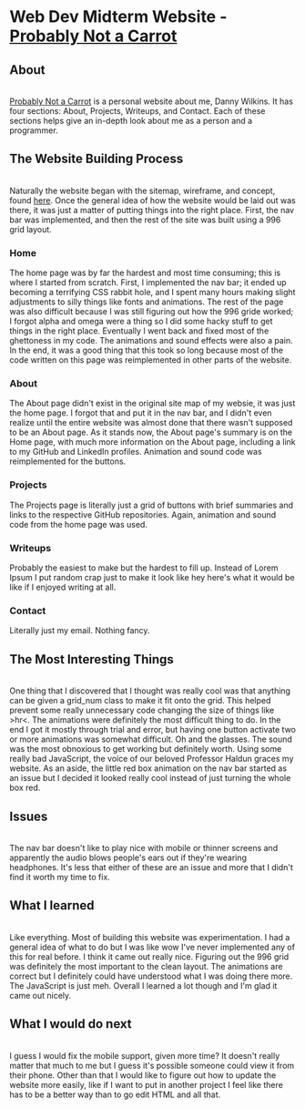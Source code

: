 <h1>Web Dev Midterm Website - <a href="http://probablynotacarrot.me/">Probably Not a Carrot</a></h1>

<h2>About</h2>
<br>
<a href="http://probablynotacarrot.me/">Probably Not a Carrot</a> is a personal website about me, Danny Wilkins.
It has four sections: About, Projects, Writeups, and Contact. Each of these sections helps give an in-depth look about me as a person and a programmer. 

<h2>The Website Building Process</h2>
<br>
Naturally the website began with the sitemap, wireframe, and concept, found <a href="https://github.com/Danny-Wilkins/Web_Dev_Spring_2017/blob/master/Week_5/proposal.pdf">here</a>. Once the general idea of how the website would be laid out was there, it was just a matter of putting things into the right place. First, the nav bar was implemented, and then the rest of the site was built using a 996 grid layout. 

<h3>Home</h3>
The home page was by far the hardest and most time consuming; this is where I started from scratch. First, I implemented the nav bar; it ended up becoming a terrifying CSS rabbit hole, and I spent many hours making slight adjustments to silly things like fonts and animations. The rest of the page was also difficult because I was still figuring out how the 996 gride worked; I forgot alpha and omega were a thing so I did some hacky stuff to get things in the right place. Eventually I went back and fixed most of the ghettoness in my code. The animations and sound effects were also a pain. In the end, it was a good thing that this took so long because most of the code written on this page was reimplemented in other parts of the website. 

<h3>About</h3>
The About page didn't exist in the original site map of my websie, it was just the home page. I forgot that and put it in the nav bar, and I didn't even realize until the entire website was almost done that there wasn't supposed to be an About page. As it stands now, the About page's summary is on the Home page, with much more information on the About page, including a link to my GitHub and LinkedIn profiles. Animation and sound code was reimplemented for the buttons. 

<h3>Projects</h3>
The Projects page is literally just a grid of buttons with brief summaries and links to the respective GitHub repositories. Again, animation and sound code from the home page was used.

<h3>Writeups</h3>
Probably the easiest to make but the hardest to fill up. Instead of Lorem Ipsum I put random crap just to make it look like hey here's what it would be like if I enjoyed writing at all.

<h3>Contact</h3>
Literally just my email. Nothing fancy. 

<h2>The Most Interesting Things</h2>
<br>
One thing that I discovered that I thought was really cool was that anything can be given a grid_num class to make it fit onto the grid. This helped prevent some really unnecessary code changing the size of things like >hr<. The animations were definitely the most difficult thing to do. In the end I got it mostly through trial and error, but having one button activate two or more animations was somewhat difficult. Oh and the glasses. The sound was the most obnoxious to get working but definitely worth. Using some really bad JavaScript, the voice of our beloved Professor Haldun graces my website. As an aside, the little red box animation on the nav bar started as an issue but I decided it looked really cool instead of just turning the whole box red.

<h2>Issues</h2>
<br>
The nav bar doesn't like to play nice with mobile or thinner screens and apparently the audio blows people's ears out if they're wearing headphones. It's less that either of these are an issue and more that I didn't find it worth my time to fix. 

<h2>What I learned</h2>
<br>
Like everything. Most of building this website was experimentation. I had a general idea of what to do but I was like wow I've never implemented any of this for real before. I think it came out really nice. Figuring out the 996 grid was definitely the most important to the clean layout. The animations are correct but I definitely could have understood what I was doing there more. The JavaScript is just meh. Overall I learned a lot though and I'm glad it came out nicely.

<h2>What I would do next</h2>
<br>
I guess I would fix the mobile support, given more time? It doesn't really matter that much to me but I guess it's possible someone could view it from their phone. Other than that I would like to figure out how to update the website more easily, like if I want to put in another project I feel like there has to be a better way than to go edit HTML and all that.
